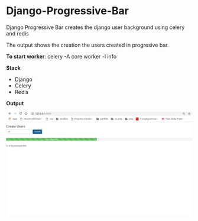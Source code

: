 # Django-Progressive-Bar

Django Progressive Bar creates the django user background using celery and redis

The output shows the creation the users created in progresive bar.

**To start worker**: celery -A  core worker -l info


**Stack**
- Django
- Celery
- Redis

**Output**

![output](/webiste/our_static/dbar.png)
